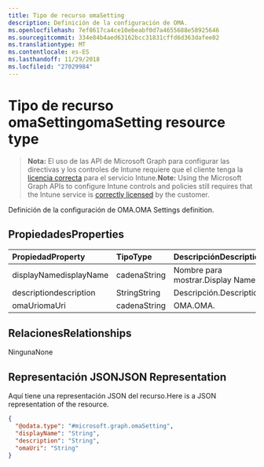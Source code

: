 ```yaml
---
title: Tipo de recurso omaSetting
description: Definición de la configuración de OMA.
ms.openlocfilehash: 7ef8617ca4ce10ebeabf0d7a4655688e58925646
ms.sourcegitcommit: 334e84b4aed63162bcc31831cffd6d363dafee02
ms.translationtype: MT
ms.contentlocale: es-ES
ms.lasthandoff: 11/29/2018
ms.locfileid: "27029984"
---
```

# <a name="omasetting-resource-type"></a><span data-ttu-id="11313-103">Tipo de recurso omaSetting</span><span class="sxs-lookup"><span data-stu-id="11313-103">omaSetting resource type</span></span>

> <span data-ttu-id="11313-104">**Nota:** El uso de las API de Microsoft Graph para configurar las directivas y los controles de Intune requiere que el cliente tenga la [licencia correcta](https://go.microsoft.com/fwlink/?linkid=839381) para el servicio Intune.</span><span class="sxs-lookup"><span data-stu-id="11313-104">**Note:** Using the Microsoft Graph APIs to configure Intune controls and policies still requires that the Intune service is [correctly licensed](https://go.microsoft.com/fwlink/?linkid=839381) by the customer.</span></span>

<span data-ttu-id="11313-105">Definición de la configuración de OMA.</span><span class="sxs-lookup"><span data-stu-id="11313-105">OMA Settings definition.</span></span>
## <a name="properties"></a><span data-ttu-id="11313-106">Propiedades</span><span class="sxs-lookup"><span data-stu-id="11313-106">Properties</span></span>
|<span data-ttu-id="11313-107">Propiedad</span><span class="sxs-lookup"><span data-stu-id="11313-107">Property</span></span>|<span data-ttu-id="11313-108">Tipo</span><span class="sxs-lookup"><span data-stu-id="11313-108">Type</span></span>|<span data-ttu-id="11313-109">Descripción</span><span class="sxs-lookup"><span data-stu-id="11313-109">Description</span></span>|
|:---|:---|:---|
|<span data-ttu-id="11313-110">displayName</span><span class="sxs-lookup"><span data-stu-id="11313-110">displayName</span></span>|<span data-ttu-id="11313-111">cadena</span><span class="sxs-lookup"><span data-stu-id="11313-111">String</span></span>|<span data-ttu-id="11313-112">Nombre para mostrar.</span><span class="sxs-lookup"><span data-stu-id="11313-112">Display Name.</span></span>|
|<span data-ttu-id="11313-113">description</span><span class="sxs-lookup"><span data-stu-id="11313-113">description</span></span>|<span data-ttu-id="11313-114">String</span><span class="sxs-lookup"><span data-stu-id="11313-114">String</span></span>|<span data-ttu-id="11313-115">Descripción.</span><span class="sxs-lookup"><span data-stu-id="11313-115">Description.</span></span>|
|<span data-ttu-id="11313-116">omaUri</span><span class="sxs-lookup"><span data-stu-id="11313-116">omaUri</span></span>|<span data-ttu-id="11313-117">cadena</span><span class="sxs-lookup"><span data-stu-id="11313-117">String</span></span>|<span data-ttu-id="11313-118">OMA.</span><span class="sxs-lookup"><span data-stu-id="11313-118">OMA.</span></span>|

## <a name="relationships"></a><span data-ttu-id="11313-119">Relaciones</span><span class="sxs-lookup"><span data-stu-id="11313-119">Relationships</span></span>
<span data-ttu-id="11313-120">Ninguna</span><span class="sxs-lookup"><span data-stu-id="11313-120">None</span></span>
## <a name="json-representation"></a><span data-ttu-id="11313-121">Representación JSON</span><span class="sxs-lookup"><span data-stu-id="11313-121">JSON Representation</span></span>
<span data-ttu-id="11313-122">Aquí tiene una representación JSON del recurso.</span><span class="sxs-lookup"><span data-stu-id="11313-122">Here is a JSON representation of the resource.</span></span>
<!-- {
  "blockType": "resource",
  "@odata.type": "microsoft.graph.omaSetting"
}
-->
``` json
{
  "@odata.type": "#microsoft.graph.omaSetting",
  "displayName": "String",
  "description": "String",
  "omaUri": "String"
}
```



